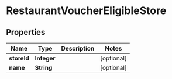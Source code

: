 
# RestaurantVoucherEligibleStore

## Properties
Name | Type | Description | Notes
------------ | ------------- | ------------- | -------------
**storeId** | **Integer** |  |  [optional]
**name** | **String** |  |  [optional]



